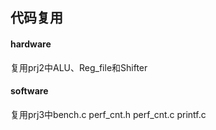 ## 代码复用
#### hardware
复用prj2中ALU、Reg_file和Shifter

#### software
复用prj3中bench.c perf_cnt.h perf_cnt.c printf.c